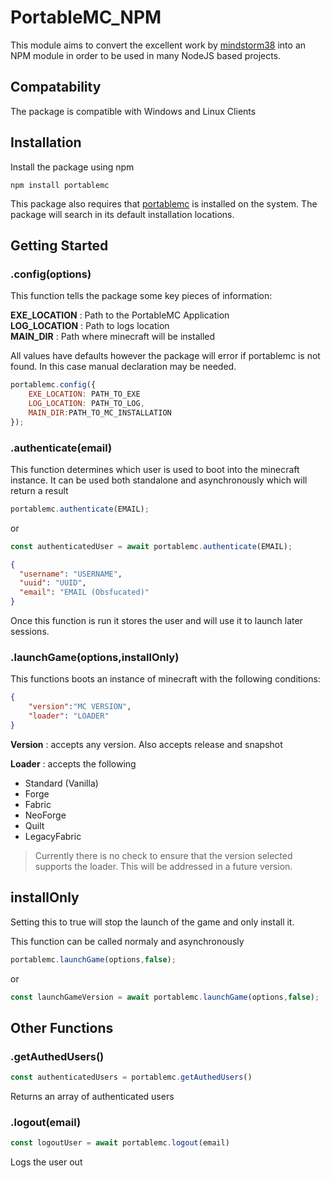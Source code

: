 # PortableMC_NPM

This module aims to convert the excellent work by [mindstorm38](https://github.com/mindstorm38) into an NPM module in order to be used in many NodeJS based projects. 

## Compatability
The package is compatible with Windows and Linux Clients

## Installation
Install the package using npm
```
npm install portablemc
```
This package also requires that [portablemc](https://github.com/mindstorm38/portablemc) is installed on the system. The package will search in its default installation locations.

## Getting Started

### .config(options)
This function tells the package some key pieces of information:

**EXE_LOCATION** : Path to the PortableMC Application<br>
**LOG_LOCATION** : Path to logs location<br>
**MAIN_DIR** : Path where minecraft will be installed<br>

All values have defaults however the package will error if portablemc is not found. In this case manual declaration may be needed.

``` js
portablemc.config({
    EXE_LOCATION: PATH_TO_EXE
    LOG_LOCATION: PATH_TO_LOG,
    MAIN_DIR:PATH_TO_MC_INSTALLATION
});
```
### .authenticate(email)
This function determines which user is used to boot into the minecraft instance. It can be used both standalone and asynchronously which will return a result
``` js
portablemc.authenticate(EMAIL);
```
or
```js
const authenticatedUser = await portablemc.authenticate(EMAIL);
```
```json
{
  "username": "USERNAME",
  "uuid": "UUID",
  "email": "EMAIL (Obsfucated)"
}
```
Once this function is run it stores the user and will use it to launch later sessions.

### .launchGame(options,installOnly)
This functions boots an instance of minecraft with the following conditions:

``` json
{
    "version":"MC VERSION",
    "loader": "LOADER"
}
```
**Version** : accepts any version. Also accepts release and snapshot

**Loader** : accepts the following
- Standard (Vanilla)
- Forge
- Fabric
- NeoForge
- Quilt
- LegacyFabric

> Currently there is no check to ensure that the version selected supports the loader. This will be addressed in a future version.

## installOnly
Setting this to true will stop the launch of the game and only install it.

This function can be called normaly and asynchronously
``` js
portablemc.launchGame(options,false);
```
or
```js
const launchGameVersion = await portablemc.launchGame(options,false);
```


## Other Functions

### .getAuthedUsers()

```js
const authenticatedUsers = portablemc.getAuthedUsers()
```

Returns an array of authenticated users


### .logout(email)

```js
const logoutUser = await portablemc.logout(email)
```

Logs the user out



